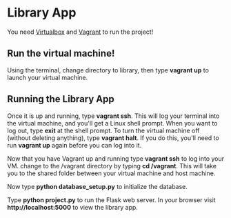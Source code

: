# Library App
You need [Virtualbox](https://www.virtualbox.org/wiki/Downloads) and [Vagrant](https://www.vagrantup.com/downloads) to run the project!

## Run the virtual machine!

Using the terminal, change directory to library, then type **vagrant up** to launch your virtual machine.

## Running the Library App
Once it is up and running, type **vagrant ssh**. This will log your terminal into the virtual machine, and you'll get a Linux shell prompt. When you want to log out, type **exit** at the shell prompt.  To turn the virtual machine off (without deleting anything), type **vagrant halt**. If you do this, you'll need to run **vagrant up** again before you can log into it.


Now that you have Vagrant up and running type **vagrant ssh** to log into your VM.  change to the /vagrant directory by typing **cd /vagrant**. This will take you to the shared folder between your virtual machine and host machine.

Now type **python database_setup.py** to initialize the database.

Type **python project.py** to run the Flask web server. In your browser visit **http://localhost:5000** to view the library app.
